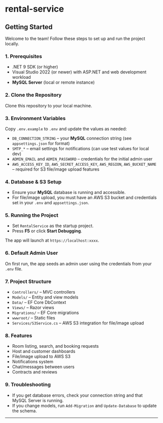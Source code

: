 # rental-service

## Getting Started

Welcome to the team! Follow these steps to set up and run the project locally.

### 1. Prerequisites
- .NET 9 SDK (or higher)
- Visual Studio 2022 (or newer) with ASP.NET and web development workload
- **MySQL Server** (local or remote instance)

### 2. Clone the Repository
Clone this repository to your local machine.

### 3. Environment Variables
Copy `.env.example` to `.env` and update the values as needed:
- `DB_CONNECTION_STRING` – your **MySQL** connection string (see `appsettings.json` for format)
- `SMTP_*` – email settings for notifications (can use test values for local dev)
- `ADMIN_EMAIL` and `ADMIN_PASSWORD` – credentials for the initial admin user
- `AWS_ACCESS_KEY_ID`, `AWS_SECRET_ACCESS_KEY`, `AWS_REGION`, `AWS_BUCKET_NAME` – required for S3 file/image upload features

### 4. Database & S3 Setup
- Ensure your **MySQL** database is running and accessible.
- For file/image upload, you must have an AWS S3 bucket and credentials set in your `.env` and `appsettings.json`.

### 5. Running the Project
- Set `RentalService` as the startup project.
- Press **F5** or click **Start Debugging**.

The app will launch at `https://localhost:xxxx`.

### 6. Default Admin User
On first run, the app seeds an admin user using the credentials from your `.env` file.

### 7. Project Structure
- `Controllers/` – MVC controllers
- `Models/` – Entity and view models
- `Data/` – EF Core DbContext
- `Views/` – Razor views
- `Migrations/` – EF Core migrations
- `wwwroot/` – Static files
- `Services/S3Service.cs` – AWS S3 integration for file/image upload

### 8. Features
- Room listing, search, and booking requests
- Host and customer dashboards
- File/image upload to AWS S3
- Notifications system
- Chat/messages between users
- Contracts and reviews

### 9. Troubleshooting
- If you get database errors, check your connection string and that MySQL Server is running.
- If you change models, run `Add-Migration` and `Update-Database` to update the schema.

---